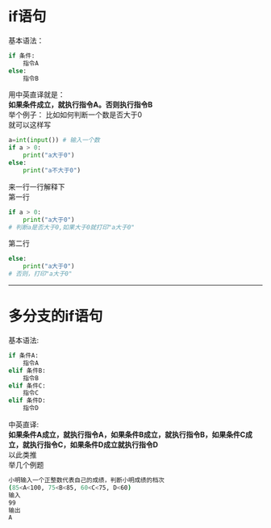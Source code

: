 # if语句
基本语法：  
```python
if 条件:  
    指令A  
else:  
    指令B    
```
用中英直译就是：  
**如果条件成立，就执行指令A。否则执行指令B**  
举个例子：
比如如何判断一个数是否大于0  
就可以这样写  
```python
a=int(input()) # 输入一个数
if a > 0:
    print("a大于0")
else:
    print("a不大于0")
```
来一行一行解释下  
第一行
```python
if a > 0:
    print("a大于0") 
# 判断a是否大于0,如果大于0就打印"a大于0"
```

第二行
```python
else:
    print("a大于0")
# 否则，打印"a大于0"
```

***  
# 多分支的if语句  
基本语法:
```python
if 条件A:
	指令A
elif 条件B:
	指令B
elif 条件C:
	指令C
elif 条件D:
	指令D
```  
中英直译:  
**如果条件A成立，就执行指令A，如果条件B成立，就执行指令B，如果条件C成立，就执行指令C，如果条件D成立就执行指令D**  
以此类推  
举几个例题  
```bash
小明输入一个正整数代表自己的成绩，判断小明成绩的档次  
(85<A<100, 75<B<85, 60<C<75, D<60)
输入
99
输出
A
```